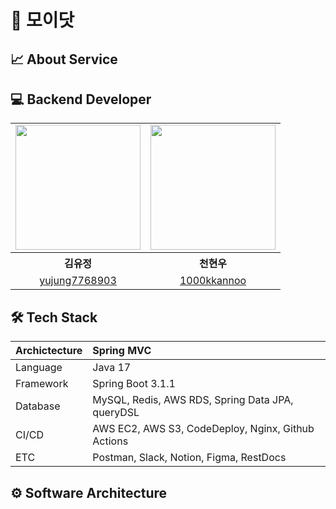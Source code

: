 # 🔮 모이닷

## 📈 About Service

## 💻 Backend Developer

<table align = "center" style = "table-layout: auto; width: 100%; table-layout: fixed;">
  <tr>
    <td>
        <img width = "200" src="https://velog.velcdn.com/images/hwsa1004/post/2f0d708d-fe75-464a-875e-42005c425683/image.jpg"/>
    </td>
    <td>
        <img width = "200" height="200" src="https://velog.velcdn.com/images/hwsa1004/post/8065121d-8971-47f9-9e71-afb1b44bdc18/image.webp"/>
    </td>
  </tr> 
  <tr>
    <th align="center">김유정</th>
    <th align="center">천현우</th>
  </tr>
  <tr>
    <td align="center">
      <a href="https://github.com/yujung7768903">yujung7768903</a>
    </td>
    <td align="center">
      <a href="https://github.com/1000kkannoo">1000kkannoo</a>
  </tr>
</table>

## 🛠 Tech Stack

| Archictecture | Spring MVC                                         |
|:--------------|:---------------------------------------------------|
| Language      | Java 17                                            |
| Framework     | Spring Boot 3.1.1                                  |
| Database      | MySQL, Redis, AWS RDS, Spring Data JPA, queryDSL   |
| CI/CD         | AWS EC2, AWS S3, CodeDeploy, Nginx, Github Actions |
| ETC           | Postman, Slack, Notion, Figma, RestDocs            |


## ⚙️ Software Architecture

